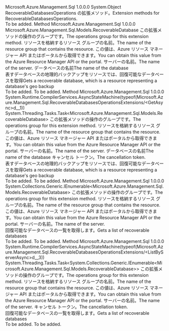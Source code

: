 <Type Name="RecoverableDatabasesOperationsExtensions" FullName="Microsoft.Azure.Management.Sql.RecoverableDatabasesOperationsExtensions">
  <TypeSignature Language="C#" Value="public static class RecoverableDatabasesOperationsExtensions" />
  <TypeSignature Language="ILAsm" Value=".class public auto ansi abstract sealed beforefieldinit RecoverableDatabasesOperationsExtensions extends System.Object" />
  <TypeSignature Language="DocId" Value="T:Microsoft.Azure.Management.Sql.RecoverableDatabasesOperationsExtensions" />
  <TypeSignature Language="VB.NET" Value="Public Module RecoverableDatabasesOperationsExtensions" />
  <TypeSignature Language="F#" Value="type RecoverableDatabasesOperationsExtensions = class" />
  <AssemblyInfo>
    <AssemblyName>Microsoft.Azure.Management.Sql</AssemblyName>
    <AssemblyVersion>1.0.0.0</AssemblyVersion>
  </AssemblyInfo>
  <Base>
    <BaseTypeName>System.Object</BaseTypeName>
  </Base>
  <Interfaces />
  <Docs>
    <summary>
            <span data-ttu-id="a68f1-101">RecoverableDatabasesOperations の拡張メソッド。</span><span class="sxs-lookup"><span data-stu-id="a68f1-101">Extension methods for RecoverableDatabasesOperations.</span></span>
            </summary>
    <remarks>To be added.</remarks>
  </Docs>
  <Members>
    <Member MemberName="Get">
      <MemberSignature Language="C#" Value="public static Microsoft.Azure.Management.Sql.Models.RecoverableDatabase Get (this Microsoft.Azure.Management.Sql.IRecoverableDatabasesOperations operations, string resourceGroupName, string serverName, string databaseName);" />
      <MemberSignature Language="ILAsm" Value=".method public static hidebysig class Microsoft.Azure.Management.Sql.Models.RecoverableDatabase Get(class Microsoft.Azure.Management.Sql.IRecoverableDatabasesOperations operations, string resourceGroupName, string serverName, string databaseName) cil managed" />
      <MemberSignature Language="DocId" Value="M:Microsoft.Azure.Management.Sql.RecoverableDatabasesOperationsExtensions.Get(Microsoft.Azure.Management.Sql.IRecoverableDatabasesOperations,System.String,System.String,System.String)" />
      <MemberSignature Language="VB.NET" Value="&lt;Extension()&gt;&#xA;Public Function Get (operations As IRecoverableDatabasesOperations, resourceGroupName As String, serverName As String, databaseName As String) As RecoverableDatabase" />
      <MemberSignature Language="F#" Value="static member Get : Microsoft.Azure.Management.Sql.IRecoverableDatabasesOperations * string * string * string -&gt; Microsoft.Azure.Management.Sql.Models.RecoverableDatabase" Usage="Microsoft.Azure.Management.Sql.RecoverableDatabasesOperationsExtensions.Get (operations, resourceGroupName, serverName, databaseName)" />
      <MemberType>Method</MemberType>
      <AssemblyInfo>
        <AssemblyName>Microsoft.Azure.Management.Sql</AssemblyName>
        <AssemblyVersion>1.0.0.0</AssemblyVersion>
      </AssemblyInfo>
      <ReturnValue>
        <ReturnType>Microsoft.Azure.Management.Sql.Models.RecoverableDatabase</ReturnType>
      </ReturnValue>
      <Parameters>
        <Parameter Name="operations" Type="Microsoft.Azure.Management.Sql.IRecoverableDatabasesOperations" RefType="this" />
        <Parameter Name="resourceGroupName" Type="System.String" />
        <Parameter Name="serverName" Type="System.String" />
        <Parameter Name="databaseName" Type="System.String" />
      </Parameters>
      <Docs>
        <param name="operations">
            <span data-ttu-id="a68f1-102">この拡張メソッドの操作のグループです。</span><span class="sxs-lookup"><span data-stu-id="a68f1-102">The operations group for this extension method.</span></span>
            </param>
        <param name="resourceGroupName">
            <span data-ttu-id="a68f1-103">リソースを格納するリソース グループの名前。</span><span class="sxs-lookup"><span data-stu-id="a68f1-103">The name of the resource group that contains the resource.</span></span> <span data-ttu-id="a68f1-104">この値は、Azure リソース マネージャー API またはポータルから取得できます。</span><span class="sxs-lookup"><span data-stu-id="a68f1-104">You can obtain this value from the Azure Resource Manager API or the portal.</span></span>
            </param>
        <param name="serverName">
            <span data-ttu-id="a68f1-105">サーバーの名前。</span><span class="sxs-lookup"><span data-stu-id="a68f1-105">The name of the server.</span></span>
            </param>
        <param name="databaseName">
            <span data-ttu-id="a68f1-106">データベースの名前</span><span class="sxs-lookup"><span data-stu-id="a68f1-106">The name of the database</span></span>
            </param>
        <summary>
            <span data-ttu-id="a68f1-107">表すデータベースの地理的バックアップをリソースでは、回復可能なデータベースを取得</span><span class="sxs-lookup"><span data-stu-id="a68f1-107">Gets a recoverable database, which is a resource representing a database's geo backup</span></span>
            </summary>
        <returns>To be added.</returns>
        <remarks>To be added.</remarks>
      </Docs>
    </Member>
    <Member MemberName="GetAsync">
      <MemberSignature Language="C#" Value="public static System.Threading.Tasks.Task&lt;Microsoft.Azure.Management.Sql.Models.RecoverableDatabase&gt; GetAsync (this Microsoft.Azure.Management.Sql.IRecoverableDatabasesOperations operations, string resourceGroupName, string serverName, string databaseName, System.Threading.CancellationToken cancellationToken = null);" />
      <MemberSignature Language="ILAsm" Value=".method public static hidebysig class System.Threading.Tasks.Task`1&lt;class Microsoft.Azure.Management.Sql.Models.RecoverableDatabase&gt; GetAsync(class Microsoft.Azure.Management.Sql.IRecoverableDatabasesOperations operations, string resourceGroupName, string serverName, string databaseName, valuetype System.Threading.CancellationToken cancellationToken) cil managed" />
      <MemberSignature Language="DocId" Value="M:Microsoft.Azure.Management.Sql.RecoverableDatabasesOperationsExtensions.GetAsync(Microsoft.Azure.Management.Sql.IRecoverableDatabasesOperations,System.String,System.String,System.String,System.Threading.CancellationToken)" />
      <MemberSignature Language="F#" Value="static member GetAsync : Microsoft.Azure.Management.Sql.IRecoverableDatabasesOperations * string * string * string * System.Threading.CancellationToken -&gt; System.Threading.Tasks.Task&lt;Microsoft.Azure.Management.Sql.Models.RecoverableDatabase&gt;" Usage="Microsoft.Azure.Management.Sql.RecoverableDatabasesOperationsExtensions.GetAsync (operations, resourceGroupName, serverName, databaseName, cancellationToken)" />
      <MemberType>Method</MemberType>
      <AssemblyInfo>
        <AssemblyName>Microsoft.Azure.Management.Sql</AssemblyName>
        <AssemblyVersion>1.0.0.0</AssemblyVersion>
      </AssemblyInfo>
      <Attributes>
        <Attribute>
          <AttributeName>System.Runtime.CompilerServices.AsyncStateMachine(typeof(Microsoft.Azure.Management.Sql.RecoverableDatabasesOperationsExtensions/&lt;GetAsync&gt;d__1))</AttributeName>
        </Attribute>
      </Attributes>
      <ReturnValue>
        <ReturnType>System.Threading.Tasks.Task&lt;Microsoft.Azure.Management.Sql.Models.RecoverableDatabase&gt;</ReturnType>
      </ReturnValue>
      <Parameters>
        <Parameter Name="operations" Type="Microsoft.Azure.Management.Sql.IRecoverableDatabasesOperations" RefType="this" />
        <Parameter Name="resourceGroupName" Type="System.String" />
        <Parameter Name="serverName" Type="System.String" />
        <Parameter Name="databaseName" Type="System.String" />
        <Parameter Name="cancellationToken" Type="System.Threading.CancellationToken" />
      </Parameters>
      <Docs>
        <param name="operations">
            <span data-ttu-id="a68f1-108">この拡張メソッドの操作のグループです。</span><span class="sxs-lookup"><span data-stu-id="a68f1-108">The operations group for this extension method.</span></span>
            </param>
        <param name="resourceGroupName">
            <span data-ttu-id="a68f1-109">リソースを格納するリソース グループの名前。</span><span class="sxs-lookup"><span data-stu-id="a68f1-109">The name of the resource group that contains the resource.</span></span> <span data-ttu-id="a68f1-110">この値は、Azure リソース マネージャー API またはポータルから取得できます。</span><span class="sxs-lookup"><span data-stu-id="a68f1-110">You can obtain this value from the Azure Resource Manager API or the portal.</span></span>
            </param>
        <param name="serverName">
            <span data-ttu-id="a68f1-111">サーバーの名前。</span><span class="sxs-lookup"><span data-stu-id="a68f1-111">The name of the server.</span></span>
            </param>
        <param name="databaseName">
            <span data-ttu-id="a68f1-112">データベースの名前</span><span class="sxs-lookup"><span data-stu-id="a68f1-112">The name of the database</span></span>
            </param>
        <param name="cancellationToken">
            <span data-ttu-id="a68f1-113">キャンセル トークン。</span><span class="sxs-lookup"><span data-stu-id="a68f1-113">The cancellation token.</span></span>
            </param>
        <summary>
            <span data-ttu-id="a68f1-114">表すデータベースの地理的バックアップをリソースでは、回復可能なデータベースを取得</span><span class="sxs-lookup"><span data-stu-id="a68f1-114">Gets a recoverable database, which is a resource representing a database's geo backup</span></span>
            </summary>
        <returns>To be added.</returns>
        <remarks>To be added.</remarks>
      </Docs>
    </Member>
    <Member MemberName="ListByServer">
      <MemberSignature Language="C#" Value="public static System.Collections.Generic.IEnumerable&lt;Microsoft.Azure.Management.Sql.Models.RecoverableDatabase&gt; ListByServer (this Microsoft.Azure.Management.Sql.IRecoverableDatabasesOperations operations, string resourceGroupName, string serverName);" />
      <MemberSignature Language="ILAsm" Value=".method public static hidebysig class System.Collections.Generic.IEnumerable`1&lt;class Microsoft.Azure.Management.Sql.Models.RecoverableDatabase&gt; ListByServer(class Microsoft.Azure.Management.Sql.IRecoverableDatabasesOperations operations, string resourceGroupName, string serverName) cil managed" />
      <MemberSignature Language="DocId" Value="M:Microsoft.Azure.Management.Sql.RecoverableDatabasesOperationsExtensions.ListByServer(Microsoft.Azure.Management.Sql.IRecoverableDatabasesOperations,System.String,System.String)" />
      <MemberSignature Language="VB.NET" Value="&lt;Extension()&gt;&#xA;Public Function ListByServer (operations As IRecoverableDatabasesOperations, resourceGroupName As String, serverName As String) As IEnumerable(Of RecoverableDatabase)" />
      <MemberSignature Language="F#" Value="static member ListByServer : Microsoft.Azure.Management.Sql.IRecoverableDatabasesOperations * string * string -&gt; seq&lt;Microsoft.Azure.Management.Sql.Models.RecoverableDatabase&gt;" Usage="Microsoft.Azure.Management.Sql.RecoverableDatabasesOperationsExtensions.ListByServer (operations, resourceGroupName, serverName)" />
      <MemberType>Method</MemberType>
      <AssemblyInfo>
        <AssemblyName>Microsoft.Azure.Management.Sql</AssemblyName>
        <AssemblyVersion>1.0.0.0</AssemblyVersion>
      </AssemblyInfo>
      <ReturnValue>
        <ReturnType>System.Collections.Generic.IEnumerable&lt;Microsoft.Azure.Management.Sql.Models.RecoverableDatabase&gt;</ReturnType>
      </ReturnValue>
      <Parameters>
        <Parameter Name="operations" Type="Microsoft.Azure.Management.Sql.IRecoverableDatabasesOperations" RefType="this" />
        <Parameter Name="resourceGroupName" Type="System.String" />
        <Parameter Name="serverName" Type="System.String" />
      </Parameters>
      <Docs>
        <param name="operations">
            <span data-ttu-id="a68f1-115">この拡張メソッドの操作のグループです。</span><span class="sxs-lookup"><span data-stu-id="a68f1-115">The operations group for this extension method.</span></span>
            </param>
        <param name="resourceGroupName">
            <span data-ttu-id="a68f1-116">リソースを格納するリソース グループの名前。</span><span class="sxs-lookup"><span data-stu-id="a68f1-116">The name of the resource group that contains the resource.</span></span> <span data-ttu-id="a68f1-117">この値は、Azure リソース マネージャー API またはポータルから取得できます。</span><span class="sxs-lookup"><span data-stu-id="a68f1-117">You can obtain this value from the Azure Resource Manager API or the portal.</span></span>
            </param>
        <param name="serverName">
            <span data-ttu-id="a68f1-118">サーバーの名前。</span><span class="sxs-lookup"><span data-stu-id="a68f1-118">The name of the server.</span></span>
            </param>
        <summary>
            <span data-ttu-id="a68f1-119">回復可能なデータベースの一覧を取得します。</span><span class="sxs-lookup"><span data-stu-id="a68f1-119">Gets a list of recoverable databases</span></span>
            </summary>
        <returns>To be added.</returns>
        <remarks>To be added.</remarks>
      </Docs>
    </Member>
    <Member MemberName="ListByServerAsync">
      <MemberSignature Language="C#" Value="public static System.Threading.Tasks.Task&lt;System.Collections.Generic.IEnumerable&lt;Microsoft.Azure.Management.Sql.Models.RecoverableDatabase&gt;&gt; ListByServerAsync (this Microsoft.Azure.Management.Sql.IRecoverableDatabasesOperations operations, string resourceGroupName, string serverName, System.Threading.CancellationToken cancellationToken = null);" />
      <MemberSignature Language="ILAsm" Value=".method public static hidebysig class System.Threading.Tasks.Task`1&lt;class System.Collections.Generic.IEnumerable`1&lt;class Microsoft.Azure.Management.Sql.Models.RecoverableDatabase&gt;&gt; ListByServerAsync(class Microsoft.Azure.Management.Sql.IRecoverableDatabasesOperations operations, string resourceGroupName, string serverName, valuetype System.Threading.CancellationToken cancellationToken) cil managed" />
      <MemberSignature Language="DocId" Value="M:Microsoft.Azure.Management.Sql.RecoverableDatabasesOperationsExtensions.ListByServerAsync(Microsoft.Azure.Management.Sql.IRecoverableDatabasesOperations,System.String,System.String,System.Threading.CancellationToken)" />
      <MemberSignature Language="F#" Value="static member ListByServerAsync : Microsoft.Azure.Management.Sql.IRecoverableDatabasesOperations * string * string * System.Threading.CancellationToken -&gt; System.Threading.Tasks.Task&lt;seq&lt;Microsoft.Azure.Management.Sql.Models.RecoverableDatabase&gt;&gt;" Usage="Microsoft.Azure.Management.Sql.RecoverableDatabasesOperationsExtensions.ListByServerAsync (operations, resourceGroupName, serverName, cancellationToken)" />
      <MemberType>Method</MemberType>
      <AssemblyInfo>
        <AssemblyName>Microsoft.Azure.Management.Sql</AssemblyName>
        <AssemblyVersion>1.0.0.0</AssemblyVersion>
      </AssemblyInfo>
      <Attributes>
        <Attribute>
          <AttributeName>System.Runtime.CompilerServices.AsyncStateMachine(typeof(Microsoft.Azure.Management.Sql.RecoverableDatabasesOperationsExtensions/&lt;ListByServerAsync&gt;d__3))</AttributeName>
        </Attribute>
      </Attributes>
      <ReturnValue>
        <ReturnType>System.Threading.Tasks.Task&lt;System.Collections.Generic.IEnumerable&lt;Microsoft.Azure.Management.Sql.Models.RecoverableDatabase&gt;&gt;</ReturnType>
      </ReturnValue>
      <Parameters>
        <Parameter Name="operations" Type="Microsoft.Azure.Management.Sql.IRecoverableDatabasesOperations" RefType="this" />
        <Parameter Name="resourceGroupName" Type="System.String" />
        <Parameter Name="serverName" Type="System.String" />
        <Parameter Name="cancellationToken" Type="System.Threading.CancellationToken" />
      </Parameters>
      <Docs>
        <param name="operations">
            <span data-ttu-id="a68f1-120">この拡張メソッドの操作のグループです。</span><span class="sxs-lookup"><span data-stu-id="a68f1-120">The operations group for this extension method.</span></span>
            </param>
        <param name="resourceGroupName">
            <span data-ttu-id="a68f1-121">リソースを格納するリソース グループの名前。</span><span class="sxs-lookup"><span data-stu-id="a68f1-121">The name of the resource group that contains the resource.</span></span> <span data-ttu-id="a68f1-122">この値は、Azure リソース マネージャー API またはポータルから取得できます。</span><span class="sxs-lookup"><span data-stu-id="a68f1-122">You can obtain this value from the Azure Resource Manager API or the portal.</span></span>
            </param>
        <param name="serverName">
            <span data-ttu-id="a68f1-123">サーバーの名前。</span><span class="sxs-lookup"><span data-stu-id="a68f1-123">The name of the server.</span></span>
            </param>
        <param name="cancellationToken">
            <span data-ttu-id="a68f1-124">キャンセル トークン。</span><span class="sxs-lookup"><span data-stu-id="a68f1-124">The cancellation token.</span></span>
            </param>
        <summary>
            <span data-ttu-id="a68f1-125">回復可能なデータベースの一覧を取得します。</span><span class="sxs-lookup"><span data-stu-id="a68f1-125">Gets a list of recoverable databases</span></span>
            </summary>
        <returns>To be added.</returns>
        <remarks>To be added.</remarks>
      </Docs>
    </Member>
  </Members>
</Type>